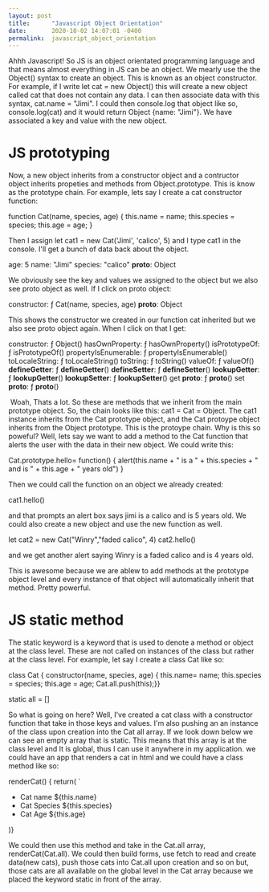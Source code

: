 ```yaml
---
layout: post
title:      "Javascript Object Orientation"
date:       2020-10-02 14:07:01 -0400
permalink:  javascript_object_orientation
---
```



Ahhh Javascript! So JS is an object orientated programming language and that means almost everything in JS can be an object. We mearly use the the Object() syntax to create an object. This is known as an object constructor. For example, if I write let cat = new Object() this will create a new object called cat that does not contain any data. I can then associate data with this syntax, cat.name = "Jimi". I could then console.log that object like so, console.log(cat) and it would return Object {name: "Jimi"}. We have associated a key and value with the new object. 

# JS prototyping

Now, a new object inherits from a constructor object and a contructor object inherits propeties and methods from Object.prototype. This is know as the prototype chain. For example, lets say I create a cat constructor function: 

function Cat(name, species, age) {
  this.name = name;
  this.species = species;
  this.age = age;
}

Then I assign let cat1 = new Cat('Jimi', 'calico', 5) and I type cat1 in the console.  I'll get a bunch of data back about the object. 

age: 5
name: "Jimi"
species: "calico"
__proto__: Object

We obviously see the key and values we assigned to the object but we also see proto object as well. If I click on proto object:

constructor: ƒ Cat(name, species, age)
__proto__: Object

This shows the constructor we created in our function cat inherited but we also see proto object again. When I click on that I get:

constructor: ƒ Object()
hasOwnProperty: ƒ hasOwnProperty()
isPrototypeOf: ƒ isPrototypeOf()
propertyIsEnumerable: ƒ propertyIsEnumerable()
toLocaleString: ƒ toLocaleString()
toString: ƒ toString()
valueOf: ƒ valueOf()
__defineGetter__: ƒ __defineGetter__()
__defineSetter__: ƒ __defineSetter__()
__lookupGetter__: ƒ __lookupGetter__()
__lookupSetter__: ƒ __lookupSetter__()
get __proto__: ƒ __proto__()
set __proto__: ƒ __proto__()
﻿
 
 
​
Woah, Thats a lot. So these are methods that we inherit from the main prototype object. So, the chain looks like this:
cat1 = Cat = Object. The cat1 instance inherits from the Cat prototype object, and the Cat protoype object inherits from the Object prototype. This is the protoype chain.  Why is this so poweful? Well, lets say we want to add a method to the Cat function that alerts the user with the data in their new object. We could write this: 



Cat.prototype.hello= function() {
  alert(this.name + " is a " + this.species + " and is  " + this.age + " years old") }

Then we could call the function on an object we already created:

cat1.hello()

and that prompts an alert box says jimi is a calico and is 5 years old. We could also create a new object and use the new function as well.

let cat2 = new Cat("Winry","faded calico", 4)
cat2.hello()

and we get another alert saying Winry is a faded calico and is 4 years old.

This is awesome because we are ablew to add methods at the prototype object level and every instance of that object will automatically inherit that method. Pretty powerful.



# JS static method
The static keyword is a keyword that is used to denote a method or object at the class level. These are not called on instances of the class but rather at the class level. For example, let say I create a class Cat like so:

class Cat {
    constructor(name, species, age) {
      this.name= name;
      this.species = species;
      this.age = age;
      Cat.all.push(this);}}

		
static all = []
		
So what is going on here? Well, I've created a cat class with a constructor function that take in those keys and values.    I'm also pushing an an instance of the class upon creation into the Cat all array. If we look down below we can see an      empty array that is static. This means that this array is at the class level and It is global, thus I can use it anywhere in my application. we could have an app that renders a cat in html and we could have a class method like so:

renderCat() {
       return(
         `
         <ul>
         <li>Cat name ${this.name}</li>
          <li> Cat Species  ${this.species}</li>
          <li> Cat Age ${this.age}</li>
         </ul>)}
	
 We could then use this method and take in the Cat.all array, renderCat(Cat.all). We could then build forms, use fetch to   read and create data(new cats), push those cats into Cat.all upon creation and so on but, those cats are all available on  the global level in the Cat array because we placed the keyword static in front of the array.
